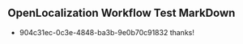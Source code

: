## OpenLocalization Workflow Test MarkDown
* 904c31ec-0c3e-4848-ba3b-9e0b70c91832 
thanks!<!--HONumber=Mar16_HO1-->
